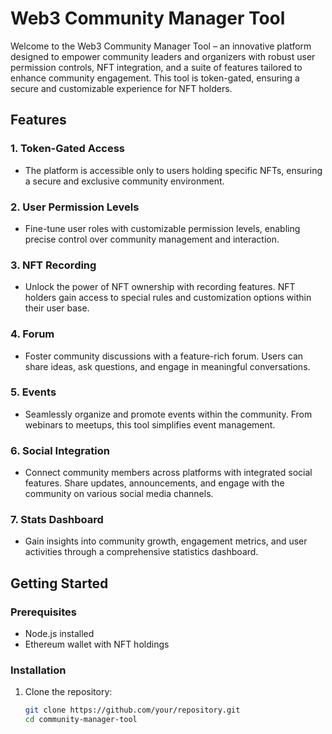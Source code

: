 # Web3 Community Manager Tool

Welcome to the Web3 Community Manager Tool – an innovative platform designed to empower community leaders and organizers with robust user permission controls, NFT integration, and a suite of features tailored to enhance community engagement. This tool is token-gated, ensuring a secure and customizable experience for NFT holders.

## Features

### 1. Token-Gated Access
   - The platform is accessible only to users holding specific NFTs, ensuring a secure and exclusive community environment.

### 2. User Permission Levels
   - Fine-tune user roles with customizable permission levels, enabling precise control over community management and interaction.

### 3. NFT Recording
   - Unlock the power of NFT ownership with recording features. NFT holders gain access to special rules and customization options within their user base.

### 4. Forum
   - Foster community discussions with a feature-rich forum. Users can share ideas, ask questions, and engage in meaningful conversations.

### 5. Events
   - Seamlessly organize and promote events within the community. From webinars to meetups, this tool simplifies event management.

### 6. Social Integration
   - Connect community members across platforms with integrated social features. Share updates, announcements, and engage with the community on various social media channels.

### 7. Stats Dashboard
   - Gain insights into community growth, engagement metrics, and user activities through a comprehensive statistics dashboard.

## Getting Started

### Prerequisites
- Node.js installed
- Ethereum wallet with NFT holdings

### Installation

1. Clone the repository:
   ```bash
   git clone https://github.com/your/repository.git
   cd community-manager-tool

